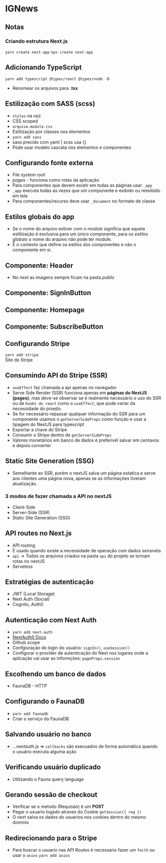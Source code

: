# IGNews

## Notas

### Criando estrutura Next.js
`yarn create next-app`
`npx create next-app`

## Adicionando TypeScript
`yarn add typescript @types/react @types/node -D`

* Renomear os arquivos para **.tsx**

## Estilização com SASS (scss)

* `styles` na raiz
* CSS scoped
* `arquivo.module.css`
* Estilização por classes nos elementos
* `yarn add sass`
* sass precido com yaml | scss usa {}
* Pode usar modelo cascata nos elementos e componentes

## Configurando fonte externa

* *File system root*
* *pages* - funciona como rotas da aplicação
* Para componentes que devem existir em todas as páginas usar `_app`
* `_app` executa todas as vezes que um componente e exibido ou reexibido em tela
* Para componentes/recurso deve usar `_document` no formato de classe

## Estilos globais do app

* Se o nome do arquivo estiver com o *module* significa que aquela estilização é exclusiva para um único componente, para os *estilos globais* o nome do arquivo não pode ter module.
* É o contexto que define os estilos dos componentes e não o componente em si.

## Componente: Header

* No *next* as imagens sempre ficam na pasta *public*

## Componente: SignInButton

## Componente: Homepage

## Componente: SubscribeButton

## Configurando Stripe

`yarn add stripe` </br>
Site do Stripe

## Consumindo API do Stripe (SSR)

* `useEffect` faz chamada a api apenas no navegador
* Serve Side Render (SSR) funciona apenas em **páginas do NextJS (pages)**, mas deve-se observar se é realmente necessário o uso do SSR ou de `hooks do react` como o `useEffect`, que pode variar da necessidade do proejto.
* Se for necessário repassar qualquer informação do SSR para um componente usamos o `getServerSideProps` como função e usar a tipagem do NextJS para typescript
* Exportar a chave do Stripe
* Consumir o Stripe dentro de `getServerSideProps`
* Valores monetários em banco de dados é preferivél salvar em centavos e depois converter 

## Static Site Generation (SSG)
* Semelhante ao SSR, porém o nextJS salva um página estatica e serve aos clientes uma página nova, apenas se as informações tiveram atualização.

### 3 modos de fazer chamada a API no nextJS
* Client-Side
* Server-Side (SSR)
* Static Site Generation (SSG) 

## API routes no Next.js

* API routing
* É usado quando existe a necessidade de operação com dados sensivéis
* `api` -> Todos os arquivos criados na pasta `api` do projeto se tornam rotas no nextJS 
* Serveless


## Estratégias de autenticação

* JWT (Local Storage)
* Next Auth (Social)
* Cognito, Auth0

## Autenticação com Next Auth

* `yarn add next-auth`
* [NextAuth0 Docs](https://next-auth.js.org/getting-started/example)
* Github scope
* Confgiuração do login do usuário: `signIn()`, `useSession()`
* Configurar o provider de autenticação do Next nos lugares onde a aplicação vai usar as informções: `pageProps.session`

## Escolhendo um banco de dados

* FaunaDB - HTTP

## Configurando o FaunaDB

* `yarn add faunadb`
* Criar o serviço do FaunaDB

## Salvando usuário no banco

* ...nextauth.js => `callbacks` são execuados de forma automática quando o usuário executa alguma ação

## Verificando usuário duplicado

* Utilizando o Fauna query language

## Gerando sessão de checkout

* Verificar se o metodo (Requisão) é um **POST**
* Pegar o usuario logado atraves do Cookie `getSession({ req })`
* O next salva os dados do usuarios nos cookies dentro do mesmo dominio

## Redirecionando para o Stripe

* Para buscar o usuario nas API Routes é necessario fazer um `fecth` ou usar o `axios` `yarn add axios`

